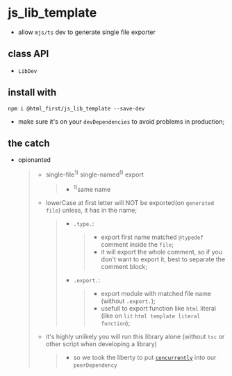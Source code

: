﻿# js_lib_template

-   allow `mjs/ts` dev to generate single file exporter

## class API

-   `LibDev`

## install with

```shell
npm i @html_first/js_lib_template --save-dev
```

-   make sure it's on your `devDependencies` to avoid problems in production;

## the catch

-   opionanted
    > -   single-file<sup>1)</sup> single-named<sup>1)</sup> export
    >     > -   <sup>1)</sup>same name
    > -   lowerCase at first letter will NOT be exported(on `generated file`) unless, it has in the
    >     name;
    >     > -   `.type.`:
    >     >     > -   export first name matched `@typedef` comment inside the `file`;
    >     >     > -   it will export the whole comment, so if you don't want to export it, best to
    >     >     >     separate the comment block;
    >     > -   `.export.`:
    >     >     > -   export module with matched file name (without `.export.`);
    >     >     > -   usefull to export function like `html` literal (like on `lit`
    >     >     >     `html template literal function`);
    > -   it's highly unlikely you will run this library alone (without `tsc` or other script when
    >     developing a library)
    >     > -   so we took the liberty to put
    >     >     [`concurrently`](https://www.npmjs.com/package/concurrently) into our
    >     >     `peerDependency`
